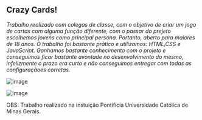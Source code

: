 ## Crazy Cards! ##

*Trabalho realizado com colegas de classe, com o objetivo de criar um jogo de cartas com alguma função diferente, com o passar do prejeto escolhemos jovens como principal persona. Portanto, aberto para maiores de 18 anos. O trabalho foi bastante prático e utilizamos: HTML,CSS e JavaScript. Ganhamos bastante conhecimento com o projeto e conseguimos ficar bastante avontade no desenvolvimento do mesmo, infelizmente o prazo era curto e não conseguimos entregar com todas as configuraçãoes corretas.*


![image](https://user-images.githubusercontent.com/80351589/147702748-1a9b0f6b-c84f-446f-be45-3e1a238abd86.png)

![image](https://user-images.githubusercontent.com/80351589/147702768-38d02358-aaeb-4fa2-b213-635be5c49e8a.png)














OBS: Trabalho realizado na instuição Pontifícia Universidade Católica de Minas Gerais.
